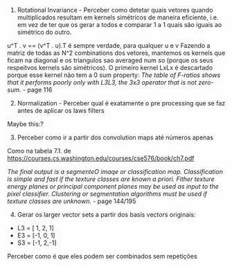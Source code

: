 1. Rotational Invariance - Perceber como detetar quais vetores quando multiplicados resultam em kernels simétricos de maneira eficiente, i.e. em vez de ter que os gerar a todos e comparar 1 a 1 quais são iguais ao simétrico do outro.

u^T . v == (v^T . u).T é sempre verdade, para qualquer u e v
Fazendo a matriz de todas as N^2 combinations dos vetores, mantemos os kernels que ficam na diagonal e os triangulos sao averaged num so (porque os seus respeitvos kernels são simétricos). O primeiro kernel LxLx é descartado porque esse kernel não tem a 0 sum property: 
*The table of F-ratios shows that it performs poorly only with L3L3, the 3x3 operator that is not zero-sum.* - page 116

2. Normalization - Perceber qual é exatamente o pre processing que se faz antes de aplicar os laws filters

Maybe this:?
<!-- smooth = ones(averWindSize, averWindSize)/(averWindSize^2);
imageG=imfilter(imageG,smooth,'conv','symmetric'); -->



3. Perceber como ir a partir dos convolution maps até números apenas

Como na tabela 7.1. de https://courses.cs.washington.edu/courses/cse576/book/ch7.pdf

*The final output is a segmenteO imaqe or classification map. Classification is simple and fast if the texture classes are known a priori. Fither texture energy planes or principal component planes may be used as input to the pixel classifier. Clustering or segmentation algorithms must be used if texture classes are unknown.* - page 144/195



4. Gerar os larger vector sets a partir dos basis vectors originais:
 - L3 = [ 1, 2, 1]
 - E3 = [-1, 0, 1]
 - S3 = [-1, 2,-1]
 
 Perceber como é que eles podem ser combinados sem repetições
